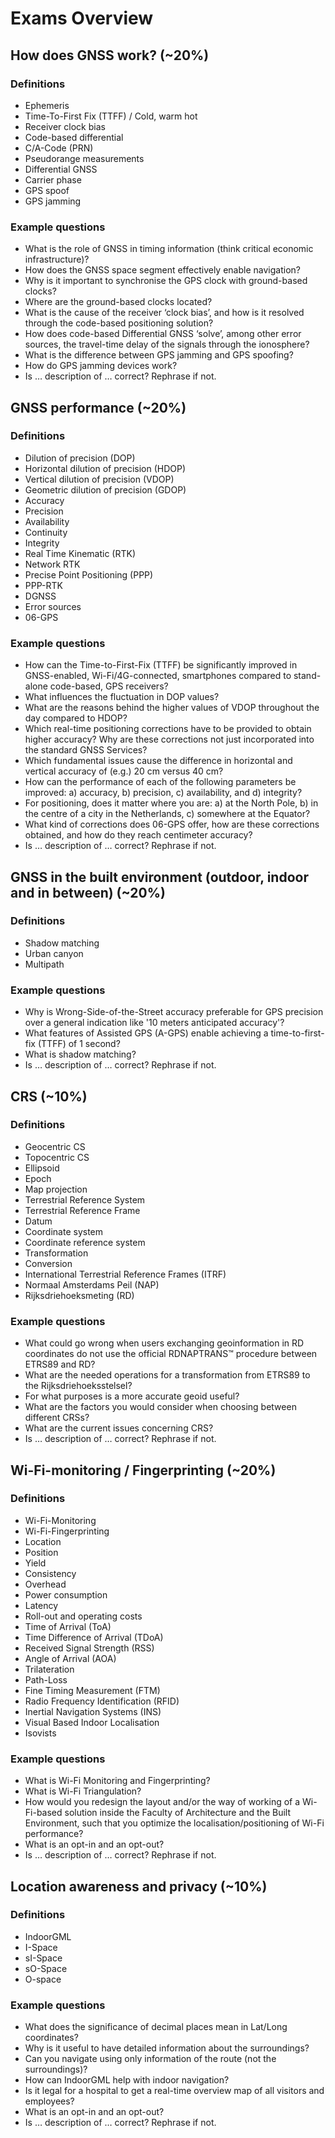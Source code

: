 <!--AUTOMATICALLY GENERATED
************************************************************
*                                                          *
*    This file was automatically generated by copying      *
*    'chapters/exams_overview.md'. If you want to          *
*    manually overwrite it, you have to remove this        *
*    whole comment.                                        *
*                                                          *
************************************************************
-->

# Exams Overview

## How does GNSS work? (~20%)

### Definitions

- Ephemeris
- Time-To-First Fix (TTFF) / Cold, warm hot
- Receiver clock bias
- Code-based differential
- C/A-Code (PRN)
- Pseudorange measurements
- Differential GNSS
- Carrier phase
- GPS spoof
- GPS jamming

### Example questions

- What is the role of GNSS in timing information (think critical economic infrastructure)?
- How does the GNSS space segment effectively enable navigation?
- Why is it important to synchronise the GPS clock with ground-based clocks?
- Where are the ground-based clocks located?
- What is the cause of the receiver ‘clock bias’, and how is it resolved through the code-based positioning solution?
- How does code-based Differential GNSS ‘solve’, among other error sources, the travel-time delay of the signals through the ionosphere?
- What is the difference between GPS jamming and GPS spoofing?
- How do GPS jamming devices work?
- Is … description of … correct? Rephrase if not.

## GNSS performance (~20%)

### Definitions

- Dilution of precision (DOP)
- Horizontal dilution of precision (HDOP)
- Vertical dilution of precision (VDOP)
- Geometric dilution of precision (GDOP)
- Accuracy
- Precision
- Availability
- Continuity
- Integrity
- Real Time Kinematic (RTK)
- Network RTK
- Precise Point Positioning (PPP)
- PPP-RTK
- DGNSS
- Error sources
- 06-GPS

### Example questions

- How can the Time-to-First-Fix (TTFF) be significantly improved in GNSS-enabled, Wi-Fi/4G-connected, smartphones compared to stand-alone code-based, GPS receivers?
- What influences the fluctuation in DOP values?
- What are the reasons behind the higher values of VDOP throughout the day compared to HDOP?
- Which real-time positioning corrections have to be provided to obtain higher accuracy? Why are these corrections not just incorporated into the standard GNSS Services?
- Which fundamental issues cause the difference in horizontal and vertical accuracy of (e.g.) 20 cm versus 40 cm?
- How can the performance of each of the following parameters be improved: a) accuracy, b) precision, c) availability, and d) integrity?
- For positioning, does it matter where you are: a) at the North Pole, b) in the centre of a city in the Netherlands, c) somewhere at the Equator?
- What kind of corrections does 06-GPS offer, how are these corrections obtained, and how do they reach centimeter accuracy?
- Is … description of … correct? Rephrase if not.

## GNSS in the built environment (outdoor, indoor and in between) (~20%)

### Definitions

- Shadow matching
- Urban canyon
- Multipath

### Example questions

- Why is Wrong-Side-of-the-Street accuracy preferable for GPS precision over a general indication like '10 meters anticipated accuracy'?
- What features of Assisted GPS (A-GPS) enable achieving a time-to-first-fix (TTFF) of 1 second?
- What is shadow matching?
- Is … description of … correct? Rephrase if not.

## CRS (~10%)

### Definitions

- Geocentric CS
- Topocentric CS
- Ellipsoid
- Epoch
- Map projection
- Terrestrial Reference System
- Terrestrial Reference Frame
- Datum
- Coordinate system
- Coordinate reference system
- Transformation
- Conversion
- International Terrestrial Reference Frames (ITRF)
- Normaal Amsterdams Peil (NAP)
- Rijksdriehoeksmeting (RD)

### Example questions

- What could go wrong when users exchanging geoinformation in RD coordinates do not use the official RDNAPTRANS™ procedure between ETRS89 and RD?
- What are the needed operations for a transformation from ETRS89 to the Rijksdriehoeksstelsel?
- For what purposes is a more accurate geoid useful?
- What are the factors you would consider when choosing between different CRSs?
- What are the current issues concerning CRS?
- Is … description of … correct? Rephrase if not.

## Wi-Fi-monitoring / Fingerprinting (~20%)

### Definitions

- Wi-Fi-Monitoring
- Wi-Fi-Fingerprinting
- Location
- Position
- Yield
- Consistency
- Overhead
- Power consumption
- Latency
- Roll-out and operating costs
- Time of Arrival (ToA)
- Time Difference of Arrival (TDoA)
- Received Signal Strength (RSS)
- Angle of Arrival (AOA)
- Trilateration
- Path-Loss
- Fine Timing Measurement (FTM)
- Radio Frequency Identification (RFID)
- Inertial Navigation Systems (INS)
- Visual Based Indoor Localisation
- Isovists

### Example questions

- What is Wi-Fi Monitoring and Fingerprinting?
- What is Wi-Fi Triangulation?
- How would you redesign the layout and/or the way of working of a Wi-Fi-based solution inside the Faculty of Architecture and the Built Environment, such that you optimize the localisation/positioning of Wi-Fi performance?
- What is an opt-in and an opt-out?
- Is … description of … correct? Rephrase if not.

## Location awareness and privacy (~10%)

### Definitions

- IndoorGML
- I-Space
- sI-Space
- sO-Space
- O-space

### Example questions

- What does the significance of decimal places mean in Lat/Long coordinates?
- Why is it useful to have detailed information about the surroundings?
- Can you navigate using only information of the route (not the surroundings)?
- How can IndoorGML help with indoor navigation?
- Is it legal for a hospital to get a real-time overview map of all visitors and employees?
- What is an opt-in and an opt-out?
- Is … description of … correct? Rephrase if not.
